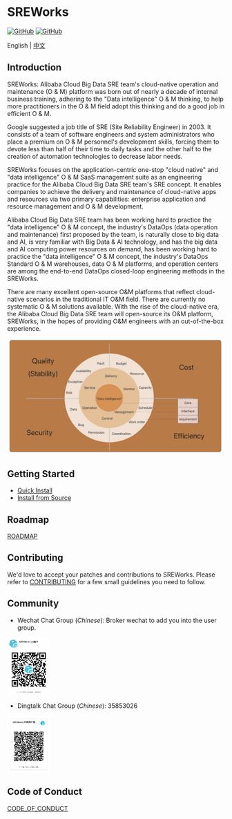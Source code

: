# SREWorks

[![GitHub](https://img.shields.io/github/license/alibaba/sreworks)](./LICENSE)
[![GitHub](https://img.shields.io/github/repo-size/alibaba/sreworks)](#)

English | [中文](README-CN.md)

## Introduction

SREWorks: Alibaba Cloud Big Data SRE team's cloud-native operation and maintenance (O & M) platform was born out of nearly a decade of internal business training, adhering to the "Data intelligence" O & M thinking, to help more practitioners in the O & M field adopt this thinking and do a good job in efficient O & M.

Google suggested a job title of SRE (Site Reliability Engineer) in 2003. It consists of a team of software engineers and system administrators who place a premium on O & M personnel's development skills, forcing them to devote less than half of their time to daily tasks and the other half to the creation of automation technologies to decrease labor needs.

SREWorks focuses on the application-centric one-stop "cloud native" and "data intelligence" O & M SaaS management suite as an engineering practice for the Alibaba Cloud Big Data SRE team's SRE concept. It enables companies to achieve the delivery and maintenance of cloud-native apps and resources via two primary capabilities: enterprise application and resource management and O & M development.

Alibaba Cloud Big Data SRE team has been working hard to practice the "data intelligence" O & M concept, the industry's DataOps (data operation and maintenance) first proposed by the team, is naturally close to big data and AI, is very familiar with Big Data & AI technology, and has the big data and AI computing power resources on demand, has been working hard to practice the "data intelligence" O & M concept, the industry's DataOps Standard O & M warehouses, data O & M platforms, and operation centers are among the end-to-end DataOps closed-loop engineering methods in the SREWorks.

There are many excellent open-source O&M platforms that reflect cloud-native scenarios in the traditional IT O&M field. There are currently no systematic O & M solutions available. With the rise of the cloud-native era, the Alibaba Cloud Big Data SRE team will open-source its O&M platform, SREWorks, in the hopes of providing O&M engineers with an out-of-the-box experience.

![image.png](paas/sw-frontend/docs/pictures/1650211430987-0df2e965-cb01-4509-a1fd-20b248db6a84.png)

## Getting Started

- [Quick Install](/paas/sw-frontend/docs/documents/rr5g10.md)
- [Install from Source](/paas/sw-frontend/docs/documents/mzz07m.md)

## Roadmap

[ROADMAP](ROADMAP.md)

## Contributing

We'd love to accept your patches and contributions to SREWorks. Please refer to [CONTRIBUTING](CONTRIBUTING.md) for a few small guidelines you need to follow.

## Community

- Wechat Chat Group (*Chinese*): Broker wechat to add you into the user group.

<img src="/paas/sw-frontend/src/publicMedia/weixin.jpg" width="100" />

- Dingtalk Chat Group (*Chinese*): 35853026

<img src="/paas/sw-frontend/src/publicMedia/ding.jpg" width="100" />

## Code of Conduct

[CODE_OF_CONDUCT](CODE_OF_CONDUCT.md)
